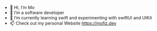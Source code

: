 - 👋 Hi, I’m Mo
- 👀 I’m a software developer
- 🌱 I’m currently learning swift and experimenting with swiftUI and UIKit
- 📫 Check out my personal Website https://mofiz.dev

<!---
mnazari95/mnazari95 is a ✨ special ✨ repository because its `README.md` (this file) appears on your GitHub profile.
You can click the Preview link to take a look at your changes.
--->
